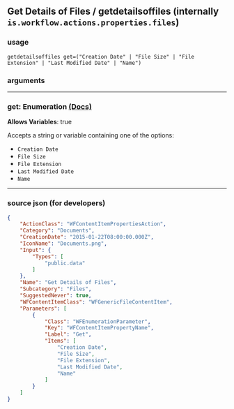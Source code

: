 
## Get Details of Files / getdetailsoffiles (internally `is.workflow.actions.properties.files`)



### usage
```
getdetailsoffiles get=("Creation Date" | "File Size" | "File Extension" | "Last Modified Date" | "Name")
```

### arguments

---

### get: Enumeration [(Docs)](https://pfgithub.github.io/shortcutslang/gettingstarted#enum-select-field)
**Allows Variables**: true



Accepts a string 
or variable
containing one of the options:

- `Creation Date`
- `File Size`
- `File Extension`
- `Last Modified Date`
- `Name`

---

### source json (for developers)

```json
{
	"ActionClass": "WFContentItemPropertiesAction",
	"Category": "Documents",
	"CreationDate": "2015-01-22T08:00:00.000Z",
	"IconName": "Documents.png",
	"Input": {
		"Types": [
			"public.data"
		]
	},
	"Name": "Get Details of Files",
	"Subcategory": "Files",
	"SuggestedNever": true,
	"WFContentItemClass": "WFGenericFileContentItem",
	"Parameters": [
		{
			"Class": "WFEnumerationParameter",
			"Key": "WFContentItemPropertyName",
			"Label": "Get",
			"Items": [
				"Creation Date",
				"File Size",
				"File Extension",
				"Last Modified Date",
				"Name"
			]
		}
	]
}
```
